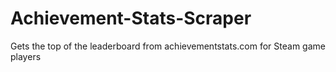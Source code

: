 # Achievement-Stats-Scraper
Gets the top of the leaderboard from achievementstats.com for Steam game players
